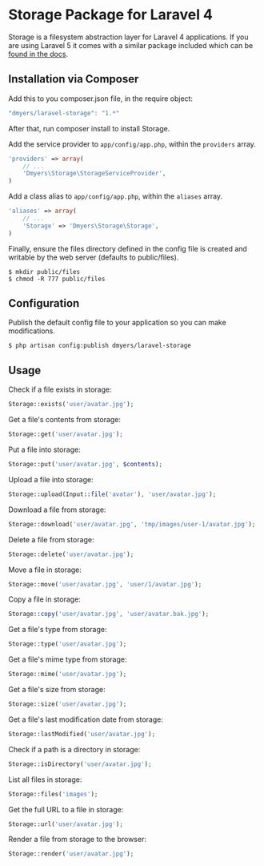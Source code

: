 # Storage Package for Laravel 4

Storage is a filesystem abstraction layer for Laravel 4 applications.
If you are using Laravel 5 it comes with a similar package included
which can be [found in the docs](https://laravel.com/docs/5.0/filesystem).

## Installation via Composer

Add this to you composer.json file, in the require object:

```javascript
"dmyers/laravel-storage": "1.*"
```

After that, run composer install to install Storage.

Add the service provider to `app/config/app.php`, within the `providers` array.

```php
'providers' => array(
    // ...
    'Dmyers\Storage\StorageServiceProvider',
)
```

Add a class alias to `app/config/app.php`, within the `aliases` array.

```php
'aliases' => array(
    // ...
    'Storage' => 'Dmyers\Storage\Storage',
)
```

Finally, ensure the files directory defined in the config file is created
and writable by the web server (defaults to public/files).

```console
$ mkdir public/files
$ chmod -R 777 public/files
```

## Configuration

Publish the default config file to your application so you can make modifications.

```console
$ php artisan config:publish dmyers/laravel-storage
```

## Usage

Check if a file exists in storage:

```php
Storage::exists('user/avatar.jpg');
```

Get a file's contents from storage:

```php
Storage::get('user/avatar.jpg');
```

Put a file into storage:

```php
Storage::put('user/avatar.jpg', $contents);
```

Upload a file into storage:

```php
Storage::upload(Input::file('avatar'), 'user/avatar.jpg');
```

Download a file from storage:

```php
Storage::download('user/avatar.jpg', 'tmp/images/user-1/avatar.jpg');
```

Delete a file from storage:

```php
Storage::delete('user/avatar.jpg');
```

Move a file in storage:

```php
Storage::move('user/avatar.jpg', 'user/1/avatar.jpg');
```

Copy a file in storage:

```php
Storage::copy('user/avatar.jpg', 'user/avatar.bak.jpg');
```

Get a file's type from storage:

```php
Storage::type('user/avatar.jpg');
```

Get a file's mime type from storage:

```php
Storage::mime('user/avatar.jpg');
```

Get a file's size from storage:

```php
Storage::size('user/avatar.jpg');
```

Get a file's last modification date from storage:

```php
Storage::lastModified('user/avatar.jpg');
```

Check if a path is a directory in storage:

```php
Storage::isDirectory('user/avatar.jpg');
```

List all files in storage:

```php
Storage::files('images');
```

Get the full URL to a file in storage:

```php
Storage::url('user/avatar.jpg');
```

Render a file from storage to the browser:

```php
Storage::render('user/avatar.jpg');
```
